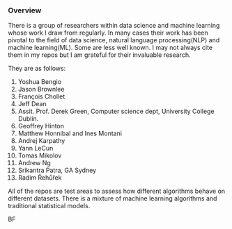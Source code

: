 ### Overview

There is a group of researchers within data science and machine learning whose work I draw from regularly. In many cases their work has been pivotal to the field of data science, natural language processing(NLP) and machine learning(ML). Some are less well known. I may not always cite them in my repos but I am grateful for their invaluable research. 

They are as follows:

1. Yoshua Bengio 
2. Jason Brownlee 
3. François Chollet 
4. Jeff Dean 
5. Assit. Prof. Derek Green, Computer science dept, University College Dublin.
5. Geoffrey Hinton
6. Matthew Honnibal and Ines Montani 
7. Andrej Karpathy 
8. Yann LeCun 
9. Tomas Mikolov 
10. Andrew Ng 
11. Srikantra Patra, GA Sydney
12. Radim Řehůřek 

All of the repos are test areas to assess how different algorithms behave on different datasets. There is a mixture of machine learning algorithms and traditional statistical models.  

BF


 

